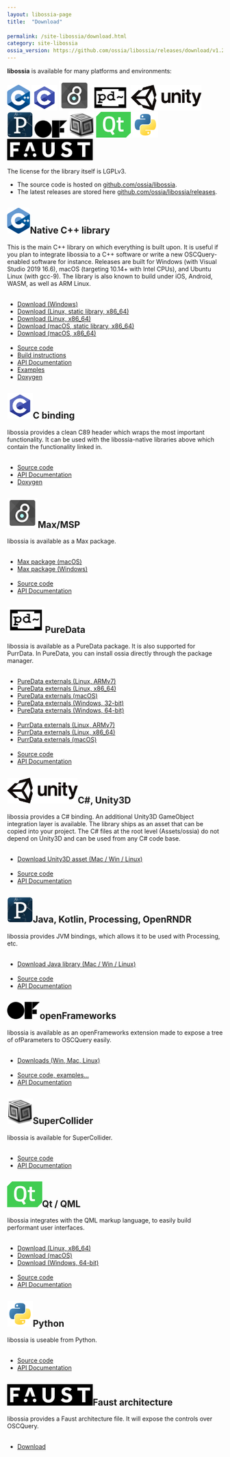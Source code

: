 ```yaml
---
layout: libossia-page
title:  "Download"

permalink: /site-libossia/download.html
category: site-libossia
ossia_version: https://github.com/ossia/libossia/releases/download/v1.2.0
---
```


<b>libossia</b> is available for many platforms and environments:

<div class="logo-grid" style="margin-top: 1em; margin-bottom: 1em;">
    <a href="#cpp-binding"><img src="/assets/logo/cpp.png" height="60" width="auto"/></a>
    <a href="#c-binding" ><img src="/assets/logo/c.png" height="60" width="auto"/></a>
    <a href="#max-binding"><img src="/assets/logo/max.jpg" height="70" width="auto"/></a>
    <a href="#pd-binding" ><img src="/assets/logo/pd.png" height="60" width="auto"/></a>
    <a href="#unity-binding"><img src="/assets/logo/unity.png" height="60" width="auto"/></a>
    <a href="#processing-binding"><img src="/assets/logo/processing.jpg" height="60" width="auto"/></a>
    <a href="#of-binding"><img src="/assets/logo/of.png" height="40" width="auto"/></a>
    <a href="#supercollider-binding"><img src="/assets/logo/supercollider-logo.png" height="60" width="auto"/></a>
    <a href="#qt-binding"><img src="/assets/logo/qt-logo.png" height="60" width="auto"/></a>
    <a href="#python-binding"><img src="/assets/logo/python-logo.png" height="60" width="auto"/></a>
    <a href="#faust-binding"><img src="/assets/logo/faust.png" height="50" width="auto"/></a>
</div>

The license for the library itself is LGPLv3.

<ul>
<li>The source code is hosted on <a href="https://github.com/ossia/libossia">github.com/ossia/libossia</a>.</li>
<li>The latest releases are stored here <a href="https://github.com/ossia/libossia/releases">github.com/ossia/libossia/releases</a>.</li>
</ul>


<div>
  <h2 class="binding-title" id="cpp-binding"><img src="/assets/logo/cpp.png" height="60" width="auto"/>Native C++ library</h2>
  <div class="features-list">
    This is the main C++ library on which everything is built upon. It is useful if you plan to integrate libossia to a C++ software or write a new
    OSCQuery-enabled software for instance.
    Releases are built for Windows (with Visual Studio 2019 16.6), macOS (targeting 10.14+ with Intel CPUs), and Ubuntu Linux (with gcc-9).
    The library is also known to build under iOS, Android, WASM, as well as ARM Linux.
    </div><br/>
    <div class="features-list">
    <ul>
    <li><a href="{{page.ossia_version}}/libossia-native-win.zip">Download (Windows)</a></li>
    <li><a href="{{page.ossia_version}}/libossia-native-linux_x86_64-static.tar.gz">Download (Linux, static library, x86_64)</a></li>
    <li><a href="{{page.ossia_version}}/libossia-native-linux_x86_64.tar.gz">Download (Linux, x86_64)</a></li>
    <li><a href="{{page.ossia_version}}/libossia-native-macos-static.tar.gz">Download (macOS, static library, x86_64)</a></li>
    <li><a href="{{page.ossia_version}}/libossia-native-macos.tar.gz">Download (macOS, x86_64)</a></li><br/>
    <li><a href="https://github.com/ossia/libossia">Source code</a></li>
    <li><a href="https://github.com/ossia/libossia/wiki/Building">Build instructions</a></li>
    <li><a href="https://ossia.io/ossia-docs/?cpp--14#introduction">API Documentation</a></li>
    <li><a href="https://github.com/ossia/libossia/tree/master/examples">Examples</a></li>
    <li><a href="https://ossia.io/libossia/html/">Doxygen</a></li>
    </ul>
  </div>

  <h2 class="binding-title" id="c-binding"><img src="/assets/logo/c.png" height="60" width="auto"/>C binding</h2>
  <div class="features-list">
    libossia provides a clean C89 header which wraps the most important functionality.
    It can be used with the libossia-native libraries above which contain the functionality linked in.
  </div><br/>
  <div>
    <ul>
    <!--<li><a href="">Downloads</a></li>-->
    <li><a href="https://github.com/ossia/libossia/tree/master/src/ossia-c">Source code</a></li>
    <li><a href="https://ossia.io/ossia-docs/?c#introduction">API Documentation</a></li>
    <li><a href="https://ossia.io/libossia/html/group___c_a_p_i.html">Doxygen</a></li>
    <!--<li><a href="">Examples</a></li>-->
    <!--<li><a href="https://ossia.io/libossia/html">Doxygen</a></li>-->
    </ul>
  </div>

<!--
  <h2 class="binding-title">Unreal Engine integration</h2>
  <div class="features-list">
    libossia provides a C header which wraps the most important functionality.
  </div><br/>
  <div>
    <ul>
    <li><a href="">Downloads</a></li>
    <li><a href="">API Documentation</a></li>
    <li><a href="">Examples</a></li>
    <li><a href="">Doxygen</a></li>
    </ul>
  </div>
-->
  <h2 class="binding-title" id="max-binding"><img src="/assets/logo/max.jpg" height="70" width="auto"/>Max/MSP</h2>
  <div class="features-list">
    libossia is available as a Max package.
    </div><br/>
    <div>
    <ul>
    <li><a href="{{page.ossia_version}}/ossia-max-osx.zip">Max package (macOS)</a></li>
    <li><a href="{{page.ossia_version}}/ossia-max-win.zip">Max package (Windows)</a></li><br/>
    <li><a href="https://github.com/ossia/libossia/tree/master/src/ossia-max">Source code</a></li>
    <li><a href="https://ossia.io/ossia-docs/?plaintext--max#introduction">API Documentation</a></li>
    <!--<li><a href="">Examples</a></li>-->
    </ul>
  </div>

  <h2 class="binding-title" id="pd-binding"><img src="/assets/logo/pd.png" height="60" width="auto" />PureData</h2>
  <div class="features-list">
    libossia is available as a PureData package. It is also supported for PurrData.
    In PureData, you can install ossia directly through the package manager.
    </div><br/>
    <div>
    <ul>
    <li><a href="{{page.ossia_version}}/ossia-pd-linux_arm.tar.gz">PureData externals (Linux, ARMv7)</a></li>
    <li><a href="{{page.ossia_version}}/ossia-pd-linux_x86_64.tar.gz">PureData externals (Linux, x86_64)</a></li>
    <li><a href="{{page.ossia_version}}/ossia-pd-osx.tar.gz">PureData externals (macOS)</a></li>
    <li><a href="{{page.ossia_version}}/ossia-pd-win32.zip">PureData externals (Windows, 32-bit)</a></li>
    <li><a href="{{page.ossia_version}}/ossia-pd-win64.zip">PureData externals (Windows, 64-bit)</a></li><br/>
    <li><a href="{{page.ossia_version}}/ossia-purr-data-linux_arm.tar.gz">PurrData externals (Linux, ARMv7)</a></li>
    <li><a href="{{page.ossia_version}}/ossia-purr-data-linux_x86_64.tar.gz">PurrData externals (Linux, x86_64)</a></li>
    <li><a href="{{page.ossia_version}}/ossia-purr-data-osx.tar.gz">PurrData externals (macOS)</a></li><br/>
    <li><a href="https://github.com/ossia/libossia/tree/master/src/ossia-pd">Source code</a></li>
    <li><a href="https://ossia.io/ossia-docs/?plaintext--pd#introduction">API Documentation</a></li>
    <!--<li><a href="">Examples</a></li>-->
    </ul>
  </div>

  <h2 class="binding-title" id="unity-binding"><img src="/assets/logo/unity.png" height="60" width="auto"/>C#, Unity3D</h2>
  <div class="features-list">
    libossia provides a C# binding. An additional Unity3D GameObject integration layer is available.
    The library ships as an asset that can be copied into your project.
    The C# files at the root level (Assets/ossia) do not depend on Unity3D and can be used from any C# code base.
    </div><br/>
    <div>
    <ul>
    <li><a href="{{page.ossia_version}}/ossia-unity3d.zip">Download Unity3D asset (Mac / Win / Linux)</a></li><br/>
    <li><a href="https://github.com/ossia/libossia/tree/master/src/ossia-unity3d">Source code</a></li>
    <li><a href="https://ossia.io/ossia-docs/?csharp#introduction">API Documentation</a></li>
    <!--<li><a href="">Examples</a></li>-->
    </ul>
  </div>

  <h2 class="binding-title" id="processing-binding"><img src="/assets/logo/processing.jpg" height="60" width="auto"/>Java, Kotlin, Processing, OpenRNDR</h2>
  <div class="features-list">
    libossia provides JVM bindings, which allows it to be used with Processing, etc.
    </div><br/>
    <div>
    <ul>
    <li><a href="{{page.ossia_version}}/ossia-java.zip">Download Java library (Mac / Win / Linux)</a></li><br/>
    <li><a href="https://github.com/ossia/libossia/tree/master/src/ossia-java">Source code</a></li>
    <li><a href="https://ossia.io/ossia-docs/?java#introduction">API Documentation</a></li>
    </ul>
  </div>

  <h2 class="binding-title" id="of-binding" ><img src="/assets/logo/of.png" height="40" width="auto"/>openFrameworks</h2>
  <div class="features-list">
    libossia is available as an openFrameworks extension made to expose a tree of ofParameters to OSCQuery easily.
    </div><br/>
    <div>
    <ul>
    <li><a href="https://github.com/bltzr/ofxOscQuery/releases">Downloads (Win, Mac, Linux)</a></li><br/>
    <li><a href="https://github.com/bltzr/ofxOscQuery">Source code, examples...</a></li>
    <li><a href="">API Documentation</a></li>
    <!--<li><a href="">Examples</a></li>-->
    </ul>
  </div>

  <h2 class="binding-title" id="supercollider-binding"><img src="/assets/logo/supercollider-logo.png" height="60" width="auto"/>SuperCollider</h2>
  <div class="features-list">
    libossia is available for SuperCollider.
    </div><br/>
    <div>
    <ul>
    <li><a href="https://github.com/ossia/ossia-sclang">Source code</a></li>
    <li><a href="https://ossia.io/ossia-docs/?javascript#creating-parameters">API Documentation</a></li>
    <!--<li><a href="">Examples</a></li>-->
    </ul>
  </div>

  <h2 class="binding-title" id="qt-binding"><img src="/assets/logo/qt-logo.png" height="60" width="auto"/>Qt / QML</h2>
  <div class="features-list">
    libossia integrates with the QML markup language, to easily build performant user interfaces.
    </div><br/>
    <div>
    <ul>
    <li><a href="{{page.ossia_version}}/ossia-qml-linux_x86_64.tar.gz">Download (Linux, x86_64)</a></li>
    <li><a href="{{page.ossia_version}}/ossia-qml-osx.tar.gz">Download (macOS)</a></li>
    <li><a href="{{page.ossia_version}}/ossia-qml-win64.zip">Download (Windows, 64-bit)</a></li><br/>
    <li><a href="https://github.com/ossia/libossia/tree/master/src/ossia-qt">Source code</a></li>
    <li><a href="https://ossia.io/ossia-docs/?qml#introduction">API Documentation</a></li>
    <!--<li><a href="">Examples</a></li>-->
    </ul>
  </div>

  <h2 class="binding-title" id="python-binding"><img src="/assets/logo/python-logo.png" height="60" width="auto"/>Python</h2>
  <div class="features-list">
    libossia is useable from Python.
  </div><br/>
  <div>
    <ul>
    <li><a href="https://github.com/ossia/libossia/tree/master/src/ossia-python">Source code</a></li>
    <li><a href="https://ossia.io/ossia-docs/?python#introduction">API Documentation</a></li>
    <!--<li><a href="">Examples</a></li>-->
    </ul>
  </div>

  <h2 class="binding-title" id="faust-binding"><img src="/assets/logo/faust.png" height="50" width="auto"/>Faust architecture</h2>
  <div class="features-list">
    libossia provides a Faust architecture file. It will expose the controls over OSCQuery.
    </div><br/>
    <div>
    <ul>
    <li><a href="https://github.com/ossia/libossia/tree/master/src/ossia-faust">Download</a></li>
    <!--<li><a href="">API Documentation</a></li>-->
    <!--<li><a href="">Examples</a></li>-->
    </ul>
  </div>
</div>

